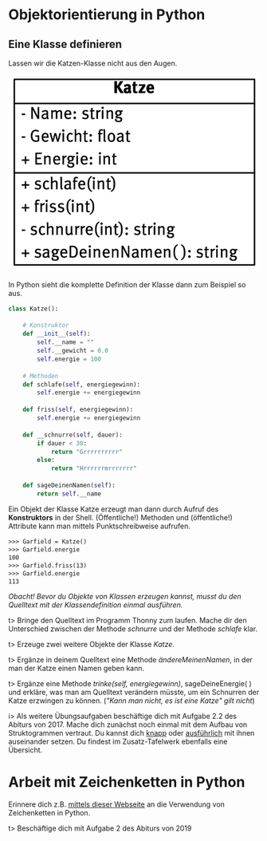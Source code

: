 # Objektorientierung in Python

## Eine Klasse definieren

Lassen wir die Katzen-Klasse nicht aus den Augen.

![KlasseKatze](img/KlasseKatze.png)

In Python sieht die komplette Definition der Klasse dann zum Beispiel so aus.

```python
class Katze():
    
    # Konstruktor
    def __init__(self):
        self.__name = ""
        self.__gewicht = 0.0
        self.energie = 100
    
    # Methoden
    def schlafe(self, energiegewinn):
        self.energie += energiegewinn
    
    def friss(self, energiegewinn):
        self.energie += energiegewinn
        
    def __schnurre(self, dauer):
        if dauer < 30:
            return "Grrrrrrrrrr"
        else:
            return "Hrrrrrrmrrrrrrr"
        
    def sageDeinenNamen(self):
        return self.__name
```

Ein Objekt der Klasse Katze erzeugt man dann durch Aufruf des **Konstruktors** in der Shell. (Öffentliche!) Methoden und (öffentliche!) Attribute kann man mittels Punktschreibweise aufrufen.

```
>>> Garfield = Katze()
>>> Garfield.energie
100
>>> Garfield.friss(13)
>>> Garfield.energie
113
```

*Obacht! Bevor du Objekte von Klassen erzeugen kannst, musst du den Quelltext mit der Klassendefinition einmal ausführen.*



t> Bringe den Quelltext im Programm Thonny zum laufen. Mache dir den Unterschied zwischen der Methode *schnurre* und der Methode *schlafe* klar. 

t> Erzeuge zwei weitere Objekte der Klasse *Katze*.

t> Ergänze in deinem Quelltext eine Methode *ändereMeinenNamen*, in der man der Katze einen Namen geben kann.

t> Ergänze eine Methode *trinke(self, energiegewinn)*, sageDeineEnergie( ) und erkläre, was man am Quelltext verändern müsste, um ein Schnurren der Katze erzwingen zu können. (*"Kann man nicht, es ist eine Katze" gilt nicht*)

i> Als weitere Übungsaufgaben beschäftige dich mit Aufgabe 2.2 des Abiturs von 2017. Mache dich zunächst noch einmal mit dem Aufbau von Struktogrammen vertraut. Du kannst dich [knapp](http://www.wspiegel.de/pykurs/python08.html) oder [ausführlich](https://www.inf-schule.de/programmierung/imperativeprogrammierung/konzepteimp/ablaufmodellierung/beispiel_zahlenraten) mit ihnen auseinander setzen. Du findest im Zusatz-Tafelwerk ebenfalls eine Übersicht.



# Arbeit mit Zeichenketten in Python

Erinnere dich z.B. [mittels dieser Webseite](https://www.inf-schule.de/programmierung/imperativeprogrammierung/fallstudien/modularisierung/fallstudie_verschluesselungcaesar) an die Verwendung von Zeichenketten in Python. 

t> Beschäftige dich mit Aufgabe 2 des Abiturs von 2019







